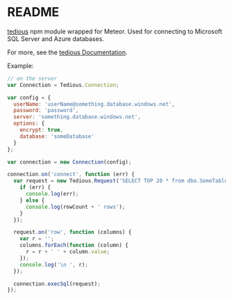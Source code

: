 # README #
[tedious](https://www.npmjs.org/package/tedious) npm module wrapped for Meteor. Used for connecting to Microsoft SQL Server and Azure databases.

For more, see the [tedious Documentation](http://pekim.github.io/tedious/index.html).

Example:
```js
// on the server
var Connection = Tedious.Connection;

var config = {
  userName: 'userName@something.database.windows.net',
  password: 'password',
  server: 'something.database.windows.net',
  options: {
    encrypt: true,
    database: 'someDatabase'
  }
};

var connection = new Connection(config);

connection.on('connect', function (err) {
  var request = new Tedious.Request('SELECT TOP 20 * from dbo.SomeTable', function (err, rowCount) {
    if (err) {
      console.log(err);
    } else {
      console.log(rowCount + ' rows');
    }
  });

  request.on('row', function (columns) {
    var r = '';
    columns.forEach(function (column) {
      r = r + ' ' + column.value;
    });
    console.log('\n ', r);
  });

  connection.execSql(request);
});
```
